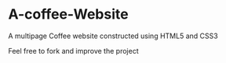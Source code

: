 # A-coffee-Website
A  multipage Coffee website constructed using HTML5 and CSS3 


Feel free to fork and improve the project
